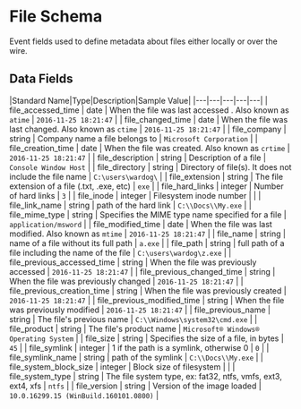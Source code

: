 # File Schema
Event fields used to define metadata about files either locally or over the wire.

## Data Fields
|Standard Name|Type|Description|Sample Value|
|---|---|---|---|---|
| file_accessed_time          | date    | When the file was last accessed . Also known as `atime`       | `2016-11-25 18:21:47`                  |
| file_changed_time           | date    | When the file was last changed. Also known as `ctime`         | `2016-11-25 18:21:47`                  |
| file_company                | string  | Company name a file belongs to                                | `Microsoft Corporation`                |
| file_creation_time          | date    | When the file was created. Also known as `crtime`             | `2016-11-25 18:21:47`                  |
| file_description            | string  | Description of a file                                         | `Console Window Host`                  |
| file_directory              | string  | Directory of file(s). It does not include the file name       | `C:\users\wardog\`                     |
| file_extension              | string  | The file extension of a file (.txt, .exe, etc)                | `exe`                                  |
| file_hard_links             | integer | Number of hard links                                          | `3`                                    |
| file_inode                  | integer | Filesystem inode number                                       |                                        |
| file_link_name              | string  | path of the hard link                                         | `C:\\Docs\\My.exe`                     |
| file_mime_type              | string  | Specifies the MIME type name specified for a file             | `application/msword`                   |
| file_modified_time          | date    | When the file was last modified. Also known as `mtime`        | `2016-11-25 18:21:47`                  |
| file_name                   | string  | name of a file without its full path                          | `a.exe`                                |
| file_path                   | string  | full path of a file including the name of the file            | `C:\users\wardog\z.exe`                |
| file_previous_accessed_time | string  | When the file was previously accessed                         | `2016-11-25 18:21:47`                  |
| file_previous_changed_time  | string  | When the file was previously changed                          | `2016-11-25 18:21:47`                  |
| file_previous_creation_time | string  | When the file was previously created                          | `2016-11-25 18:21:47`                  |
| file_previous_modified_time | string  | When the file was previously modified                         | `2016-11-25 18:21:47`                  |
| file_previous_name          | string  | The file's previous name                                      | `C:\\Windows\system32\cmd.exe`         |
| file_product                | string  | The file's product name                                       | `Microsoft® Windows® Operating System` |
| file_size                   | string  | Specifies the size of a file, in bytes                        | `45`                                   |
| file_symlink                | integer | 1 if the path is a symlink, otherwise 0                       | `0`                                    |
| file_symlink_name           | string  | path of the symlink                                           | `C:\\Docs\\My.exe`                     |
| file_system_block_size      | integer | Block size of filesystem                                      |                                        |
| file_system_type            | string  | The file system type, ex:  fat32, ntfs, vmfs, ext3, ext4, xfs | `ntfs`                                 |
| file_version                | string  | Version of the image loaded                                   | `10.0.16299.15 (WinBuild.160101.0800)` |
